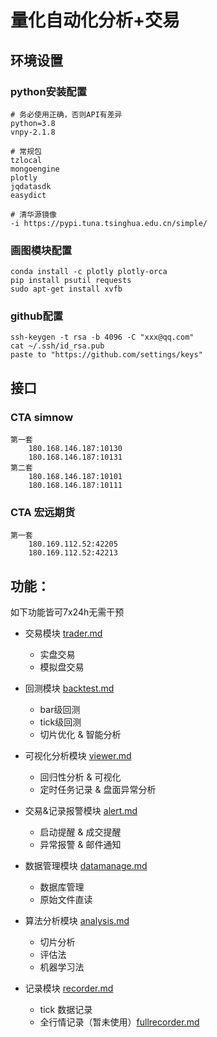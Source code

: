 # 量化自动化分析+交易

## 环境设置
### python安装配置
```
# 务必使用正确，否则API有差异
python=3.8
vnpy-2.1.8 

# 常规包
tzlocal 
mongoengine 
plotly 
jqdatasdk
easydict

# 清华源镜像
-i https://pypi.tuna.tsinghua.edu.cn/simple/
```

### 画图模块配置
```
conda install -c plotly plotly-orca
pip install psutil requests
sudo apt-get install xvfb
```

### github配置
```
ssh-keygen -t rsa -b 4096 -C "xxx@qq.com"
cat ~/.ssh/id_rsa.pub
paste to "https://github.com/settings/keys"
```

## 接口
### CTA simnow 
```
第一套
    180.168.146.187:10130
    180.168.146.187:10131
第二套
    180.168.146.187:10101
    180.168.146.187:10111
```

### CTA 宏远期货
```
第一套
    180.169.112.52:42205
    180.169.112.52:42213
```


## 功能：
如下功能皆可7x24h无需干预

- 交易模块 [trader.md](docs/trader.md)
    - 实盘交易 
    - 模拟盘交易

- 回测模块 [backtest.md](docs/backtest.md)
    - bar级回测 
    - tick级回测
    - 切片优化 & 智能分析

- 可视化分析模块 [viewer.md](docs/viewer.md)
    - 回归性分析 & 可视化
    - 定时任务记录 & 盘面异常分析

- 交易&记录报警模块 [alert.md](docs/alert.md)
    - 启动提醒 & 成交提醒
    - 异常报警 & 邮件通知

- 数据管理模块 [datamanage.md](docs/datamanage.md)
    - 数据库管理
    - 原始文件直读

- 算法分析模块 [analysis.md](docs/analysis.md)
    - 切片分析
    - 评估法
    - 机器学习法

- 记录模块 [recorder.md](docs/recorder.md)
    - tick 数据记录
    - 全行情记录（暂未使用）[fullrecorder.md](docs/fullrecorder.md)



